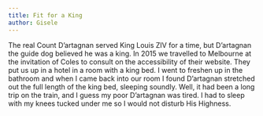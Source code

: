 ```yaml
---
title: Fit for a King
author: Gisele
---
```


The real Count D’artagnan served King Louis ZIV for a time, but D’artagnan the guide dog believed he was a king. In 2015 we travelled to Melbourne at the invitation of Coles to consult on the accessibility of their website. They put us up in a hotel in a room with a king bed. I went to freshen up in the bathroom and when I came back into our room I found D’artagnan stretched out the full length of the king bed, sleeping soundly. Well, it had been a long trip on the train, and I guess my poor D’artagnan was tired. I had to sleep with my knees tucked under me so I would not disturb His Highness.
